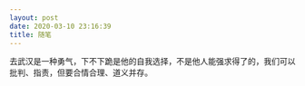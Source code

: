```yaml
---
layout: post
date: 2020-03-10 23:16:39
title: 随笔
---
```

去武汉是一种勇气，下不下跪是他的自我选择，不是他人能强求得了的，我们可以批判、指责，但要合情合理、道义并存。
